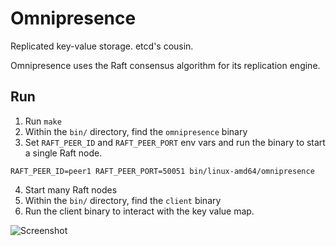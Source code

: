 # Omnipresence
Replicated key-value storage. etcd's cousin.

Omnipresence uses the Raft consensus algorithm for its replication engine.

## Run
1. Run `make`
2. Within the `bin/` directory, find the `omnipresence` binary
3. Set `RAFT_PEER_ID` and `RAFT_PEER_PORT` env vars and run the binary to start a single Raft node.
```
RAFT_PEER_ID=peer1 RAFT_PEER_PORT=50051 bin/linux-amd64/omnipresence
```
4. Start many Raft nodes
5. Within the `bin/` directory, find the `client` binary
6. Run the client binary to interact with the key value map.

![Screenshot](https://github.com/user-attachments/assets/756e19cc-63e6-481a-84fc-fe72c09e7aef)


